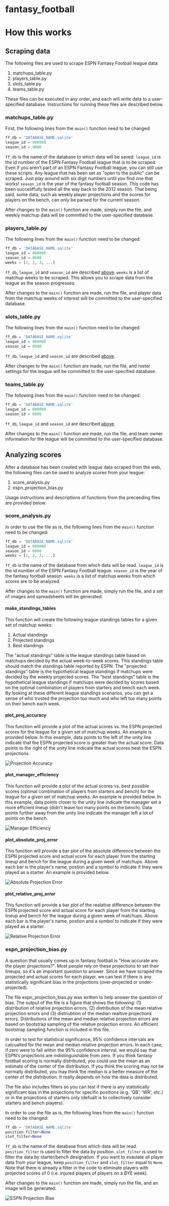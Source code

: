 # fantasy_football

# How this works

## Scraping data

The following files are used to scrape ESPN Fantasy Football league data:

1. matchups_table.py
2. players_table.py
3. slots_table.py
4. teams_table.py

These files can be executed in any order, and each will write data to a user-specified database. Instructions for running these files are described below.

### <a name="matchups"></a>matchups_table.py

First, the following lines from the ```main()``` function need to be changed:

```python
ff_db = 'DATABASE_NAME.sqlite'
league_id = 000000
season_id = 0000
```

```ff_db``` is the name of the database to which data will be saved. ```league_id``` is the id number of the ESPN Fantasy Football league that is to be scraped. Even if you aren't part of an ESPN Fantasy Football league, you can still use these scripts. Any league that has been set as "open to the public" can be scraped. Just play around with six digit numbers until you find one that works! ```season_id``` is the year of the fantasy football season. This code has been succesffully tested all the way back to the 2012 season. That being said, some data, such as weekly player projections and the scores for players on the bench, can only be parsed for the current season.

After changes to the ```main()``` function are made, simply run the file, and weekly matchup data will be committed to the user-specified database.

### players_table.py

The following lines from the ```main()``` function need to be changed:

```python
ff_db = 'DATABASE_NAME.sqlite'
league_id = 000000
season_id = 0000
weeks = [1, 2, 3, ...]
```

```ff_db```, ```league_id``` and ```season_id``` are described [above](#matchups). ```weeks``` is a list of matchup weeks to be scraped. This allows you to scrape data from the league as the season progresses.

After changes to the ```main()``` function are made, run the file, and player data from the matchup weeks of interest will be committed to the user-specified database.

### slots_table.py

The following lines from the ```main()``` function need to be changed:

```python
ff_db = 'DATABASE_NAME.sqlite'
league_id = 000000
season_id = 0000
```

```ff_db```, ```league_id``` and ```season_id``` are described [above](#matchups).

After changes to the ```main()``` function are made, run the file, and roster settings for the league will be committed to the user-specified database.

### teams_table.py

The following lines from the ```main()``` function need to be changed:

```python
ff_db = 'DATABASE_NAME.sqlite'
league_id = 000000
season_id = 0000
```

```ff_db```, ```league_id``` and ```season_id``` are described [above](#matchups).

After changes to the ```main()``` function are made, run the file, and team owner information for the league will be committed to the user-specified database.

## Analyzing scores

After a database has been created with league data scraped from the web, the following files can be used to analyze scores from your league:

1. score_analysis.py
2. espn_projection_bias.py

Usage instructions and descriptions of functions from the preceeding files are provided below.

### score_analysis.py

In order to use the file as is, the following lines from the ```main()``` function need to be changed:

```python
ff_db = 'DATABASE_NAME.sqlite'
league_id = 000000
season_id = 0000
weeks = [1, 2, 3, ...]
```

```ff_db``` is the name of the database from which data will be read. ```league_id``` is the id number of the ESPN Fantasy Football league. ```season_id``` is the year of the fantasy football season. ```weeks``` is a list of matchup weeks from which scores are to be analyzed. 

After changes to the ```main()``` function are made, simply run the file, and a set of images and spreadsheets will be generated.

#### make_standings_tables

This function will create the following league standings tables for a given set of matchup weeks:

1. Actual standings
2. Projected standings
3. Best standings

The "actual standings" table is the league standings table based on matchups decided by the actual week-to-week scores. This standings table should match the standings table reported by ESPN. The "projected standings" table is the hypothetical league standings if matchups were decided by the weekly projected scores. The "best standings" table is the hypothetical league standings if matchups were decided by scores based on the optimal combination of players from starters and bench each week. By looking at these different league standings scenarios, you can get a sense of who trusted the projection too much and who left too many points on their bench each week.

#### plot_proj_accuracy

This function will provide a plot of the actual scores vs. the ESPN projected scores for the league for a given set of matchup weeks. An example is provided below. In this example, data points to the left of the unity line indicate that the ESPN projected score is greater than the actual score. Data points to the right of the unity line indicate the actual scores beat the ESPN projections.

![Projection Accuracy](https://github.com/klmcmillan/fantasy_football/blob/master/examples/proj_accuracy_weeks_1-4.png)

#### plot_manager_efficiency

This function will provide a plot of the actual scores vs. best possible scores (optimal combination of players from starters and bench) for the league for a given set of matchup weeks. An example is provided below. In this example, data points closer to the unity line indicate the manager set a more efficient lineup (didn't leave too many points on the bench). Data points further away from the unity line indicate the manager left a lot of points on the bench.

![Manager Efficiency](https://github.com/klmcmillan/fantasy_football/blob/master/examples/manager_efficiency_weeks_1-4.png)

#### plot_absolute_proj_error

This function will provide a bar plot of the absolute difference between the ESPN projected score and actual score for each player from the starting lineup and bench for the league during a given week of matchups. Above each bar is the player's name, postion and a symbol to indicate if they were played as a starter. An example is provided below.

![Absolute Projection Error](https://github.com/klmcmillan/fantasy_football/blob/master/examples/abs_error_week_4.png)

#### plot_relative_proj_error

This function will provide a bar plot of the realative difference between the ESPN projected score and actual score for each player from the starting lineup and bench for the league during a given week of matchups. Above each bar is the player's name, postion and a symbol to indicate if they were played as a starter.

![Relative Projection Error](https://github.com/klmcmillan/fantasy_football/blob/master/examples/rel_error_week_4.png)

### espn_projection_bias.py

A question that usually comes up in fantasy football is "How accurate are the player projections?". Most people rely on these projections to set their lineups, so it's an important question to answer. Since we have scraped the projected and actual scores for each player, we can test if there is any statistically significant bias in the projections (over-projected or under-projected).

The file espn_projection_bias.py was written to help answer the question of bias. The output of the file is a figure that shows the following: (1) distribution of relative projection errors, (2) distribution of the mean relative projection errors and (3) distriubtion of the median realtive projections errors. Distributions of the mean and median relative projection errors are based on bootstrap sampling of the relative projection errors. An efficient bootstrap sampling function is included in this file.

In order to test for statistical significance, 95% confidence intervals are calcualted for the mean and median relative projection errors. In each case, if zero were to fall within the 95% confidence interval, we would say that ESPN’s projections are indistinguishable from zero. If you think fantasy football scoring is normally distributed, you could use the mean as an estimate of the center of the distribution. If you think the scoring may not be normally distributed, you may think the median is a better measure of the center of the distribution. It really depends on how the data is distributed.

The file also includes filters so you can test if there is any statistically significant bias in the projections for specific positions (e.g. 'QB', 'WR', etc.) or in the projections of starters only (defualt is to collectively consider starters and bench players).

In order to use the file as is, the following lines from the ```main()``` function need to be changed:

```python
ff_db = 'DATABASE_NAME.sqlite'
position_filter=None
slot_filter=None
```

```ff_db``` is the name of the database from which data will be read. ```position_filter``` is used to filter the data by position. ```slot_filter``` is used to filter the data by starter/bench designation. If you want to evaulate all player data from your league, keep ```position_filter``` and ```slot_filter``` equal to ```None```. Note that there is already a filter in the code to eliminate players with projected scores of 0 (i.e. injured players of players on a BYE week).

After changes to the ```main()``` function are made, simply run the file, and an image will be generated.

![ESPN Projection Bias](https://github.com/klmcmillan/fantasy_football/blob/master/examples/espn_projection_bias.png)
